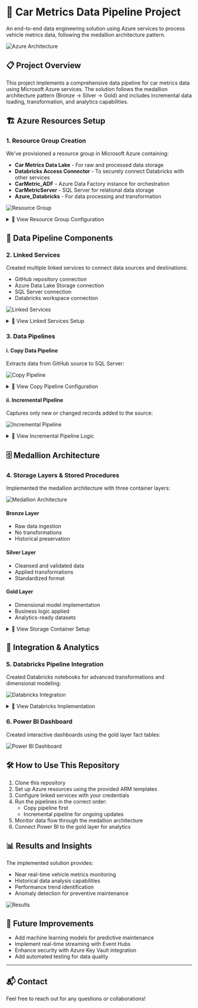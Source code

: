 # 🚀 Car Metrics Data Pipeline Project

An end-to-end data engineering solution using Azure services to process vehicle metrics data, following the medallion architecture pattern.

![Azure Architecture]([https://via.placeholder.com/800x400?text=Azure+Architecture+Overview](https://imagekit.io/tools/asset-public-link?detail=%7B%22name%22%3A%221.jpg%22%2C%22type%22%3A%22image%2Fjpeg%22%2C%22signedurl_expire%22%3A%222028-03-16T09%3A23%3A32.720Z%22%2C%22signedUrl%22%3A%22https%3A%2F%2Fmedia-hosting.imagekit.io%2F%2Fcacb1658be27494b%2F1.jpg%3FExpires%3D1836811413%26Key-Pair-Id%3DK2ZIVPTIP2VGHC%26Signature%3DAvBCDFEcDg-fyUhaFf1doaMT~MZ-82Ii1-TtmoHISktpmTDkrS~FC~vWLpvxduFuctUYNVyluArDYIFAFfKgl0XqX-05~yVbyGNDCxiU~cAzJ5o6XMcfbX8DG1x4Y7vyHxDb~zsImUxbSTmUcBUteHZy5mM6BRW5fsjmEFpBYyoLmT2sLkxC4WhIE6YKANfERWI~NzJR09KQAeYHNYpdi7f8acNRVManYV8pRX-zaj4wcXo0dxYArLNYkEhntu4A5f2dhmBXU5un~4MpZ7bOvq51p6EMATh1TMn0n5LGMtHNdp6XcdU-hzyH~nguuW9OQF4JEpilhKt15OR688Wrhg__%22%7D))

## 📋 Project Overview

This project implements a comprehensive data pipeline for car metrics data using Microsoft Azure services. The solution follows the medallion architecture pattern (Bronze → Silver → Gold) and includes incremental data loading, transformation, and analytics capabilities.

## 🏗️ Azure Resources Setup

### 1. Resource Group Creation

We've provisioned a resource group in Microsoft Azure containing:

- **Car Metrics Data Lake** - For raw and processed data storage
- **Databricks Access Connector** - To securely connect Databricks with other services
- **CarMetric_ADF** - Azure Data Factory instance for orchestration
- **CarMetricServer** - SQL Server for relational data storage
- **Azure_Databricks** - For data processing and transformation

![Resource Group](https://via.placeholder.com/700x300?text=Azure+Resource+Group)

<details>
<summary>📌 View Resource Group Configuration</summary>

Resource group "CarMetricsRG" containing all the necessary Azure resources for the data pipeline implementation.
</details>

## 🔄 Data Pipeline Components

### 2. Linked Services

Created multiple linked services to connect data sources and destinations:

- GitHub repository connection
- Azure Data Lake Storage connection
- SQL Server connection
- Databricks workspace connection

![Linked Services](https://via.placeholder.com/700x300?text=ADF+Linked+Services)

<details>
<summary>📌 View Linked Services Setup</summary>

Configuration details for connecting to GitHub repository, data lake storage, SQL server, and the Databricks workspace.
</details>

### 3. Data Pipelines

#### i. Copy Data Pipeline
Extracts data from GitHub source to SQL Server:

![Copy Pipeline](https://via.placeholder.com/700x300?text=GitHub+to+SQL+Copy+Pipeline)

<details>
<summary>📌 View Copy Pipeline Configuration</summary>

Pipeline configuration that copies car metrics data from the GitHub repository to the SQL Server database.
</details>

#### ii. Incremental Pipeline
Captures only new or changed records added to the source:

![Incremental Pipeline](https://via.placeholder.com/700x300?text=Incremental+Data+Pipeline)

<details>
<summary>📌 View Incremental Pipeline Logic</summary>

Pipeline configuration that identifies and processes only new or changed records since the last pipeline run.
</details>

## 🗄️ Medallion Architecture

### 4. Storage Layers & Stored Procedures

Implemented the medallion architecture with three container layers:

![Medallion Architecture](https://via.placeholder.com/700x400?text=Bronze-Silver-Gold+Architecture)

#### Bronze Layer
- Raw data ingestion
- No transformations
- Historical preservation

#### Silver Layer
- Cleansed and validated data
- Applied transformations
- Standardized format

#### Gold Layer
- Dimensional model implementation
- Business logic applied
- Analytics-ready datasets

<details>
<summary>📌 View Storage Container Setup</summary>

Details about the stored procedures used to move and transform data between the Bronze, Silver, and Gold layers.
</details>

## 🔄 Integration & Analytics

### 5. Databricks Pipeline Integration

Created Databricks notebooks for advanced transformations and dimensional modeling:

![Databricks Integration](https://via.placeholder.com/700x300?text=Databricks+Integration)

<details>
<summary>📌 View Databricks Implementation</summary>

Overview of the Databricks notebooks used to create dimensional models from the silver layer data, including time dimension, vehicle dimension, and metrics fact tables.
</details>

### 6. Power BI Dashboard

Created interactive dashboards using the gold layer fact tables:

![Power BI Dashboard](https://via.placeholder.com/700x400?text=Car+Metrics+Power+BI+Dashboard)

## 🛠️ How to Use This Repository

1. Clone this repository
2. Set up Azure resources using the provided ARM templates
3. Configure linked services with your credentials
4. Run the pipelines in the correct order:
   - Copy pipeline first
   - Incremental pipeline for ongoing updates
5. Monitor data flow through the medallion architecture
6. Connect Power BI to the gold layer for analytics

## 📊 Results and Insights

The implemented solution provides:
- Near real-time vehicle metrics monitoring
- Historical data analysis capabilities
- Performance trend identification
- Anomaly detection for preventive maintenance

![Results](https://via.placeholder.com/700x300?text=Key+Metrics+and+Results)

## 🧪 Future Improvements

- Add machine learning models for predictive maintenance
- Implement real-time streaming with Event Hubs
- Enhance security with Azure Key Vault integration
- Add automated testing for data quality

---

## 📬 Contact

Feel free to reach out for any questions or collaborations!
